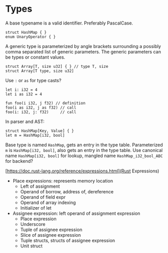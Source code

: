 # Types

A base typename is a valid identifier. Preferably PascalCase.

```Cinnabar
struct HashMap { }
enum UnaryOperator { }
```

A generic type is parameterized by angle brackets surrounding a possibly comma
separated list of generic parameters. The generic parameters can be types or
constant values.

```Cinnabar
struct Array[T, size u32] { } // type T, size
struct Array[T type, size u32]
```

Use `:` or `as` for type casts?

```Cinnabar
let i: i32 = 4
let i as i32 = 4

fun foo(i i32, j f32) // definition
foo(i as i32, j as f32) // call
foo(i: i32, j: f32)     // call
```

In parser and AST:

```Cinnabar
struct HashMap[Key, Value] { }
let m = HashMap[i32, bool]
```

Base type is named `HashMap`, gets an entry in the type table.
Parameterized `m` is `HashMap[i32, bool]`, also gets an entry in the type table.
Use canonical name `HashMap[i32, bool]` for lookup, mangled name `HashMap_i32_bool_ABC`
for backend?

[https://doc.rust-lang.org/reference/expressions.html](Rust Expressions)

* Place expressions: represents memory location
  * Left of assignment
  * Operand of borrow, address of, dereference
  * Operand of field expr
  * Operand of array indexing
  * Initializer of let
* Assignee expression: left operand of assignment expression
  * Place expression
  * Underscore
  * Tuple of assignee expression
  * Slice of assignee expression
  * Tuple structs, structs of assignee expression
  * Unit struct
